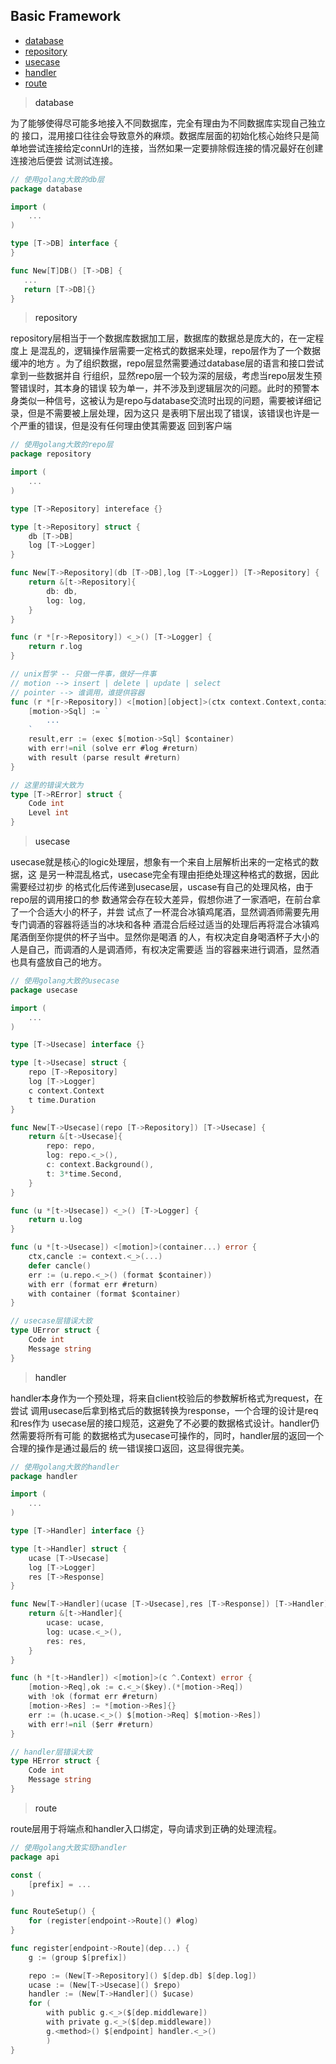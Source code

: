 ## Basic Framework

- [database](#database)
- [repository](#repository)
- [usecase](#usecase)
- [handler](#handler)
- [route](#route)

> <a id="database">database</a>

为了能够使得尽可能多地接入不同数据库，完全有理由为不同数据库实现自己独立的
接口，混用接口往往会导致意外的麻烦。数据库层面的初始化核心始终只是简单地尝试连接给定connUrl的连接，当然如果一定要排除假连接的情况最好在创建连接池后便尝
试测试连接。

```go
// 使用golang大致的db层
package database

import (
    ...
)

type [T->DB] interface {
}

func New[T]DB() [T->DB] {
   ... 
   return [T->DB]{}
}
```

> <a id="repository">repository</a>

repository层相当于一个数据库数据加工层，数据库的数据总是庞大的，在一定程度上
是混乱的，逻辑操作层需要一定格式的数据来处理，repo层作为了一个数据缓冲的地方
。为了组织数据，repo层显然需要通过database层的语言和接口尝试拿到一些数据并自
行组织，显然repo层一个较为深的层级，考虑当repo层发生预警错误时，其本身的错误
较为单一，并不涉及到逻辑层次的问题。此时的预警本身类似一种信号，这被认为是repo与database交流时出现的问题，需要被详细记录，但是不需要被上层处理，因为这只
是表明下层出现了错误，该错误也许是一个严重的错误，但是没有任何理由使其需要返
回到客户端

```go
// 使用golang大致的repo层
package repository

import (
    ...
)

type [T->Repository] intereface {}

type [t->Repository] struct { 
    db [T->DB]
    log [T->Logger]
}

func New[T->Repository](db [T->DB],log [T->Logger]) [T->Repository] { 
    return &[t->Repository]{ 
        db: db,
        log: log,
    }
}

func (r *[r->Repository]) <_>() [T->Logger] { 
    return r.log
}

// unix哲学 -- 只做一件事，做好一件事
// motion --> insert | delete | update | select
// pointer --> 谁调用，谁提供容器
func (r *[r->Repository]) <[motion][object]>(ctx context.Context,container...) error {
    [motion->Sql] := `
        ...
    `
    result,err := (exec $[motion->Sql] $container)
    with err!=nil (solve err #log #return)
    with result (parse result #return)
}

// 这里的错误大致为
type [T->RError] struct {
    Code int
    Level int
}
```

> <a id="usecase">usecase</a>

usecase就是核心的logic处理层，想象有一个来自上层解析出来的一定格式的数据，这
是另一种混乱格式，usecase完全有理由拒绝处理这种格式的数据，因此需要经过初步
的格式化后传递到usecase层，uscase有自己的处理风格，由于repo层的调用接口的参
数通常会存在较大差异，假想你进了一家酒吧，在前台拿了一个合适大小的杯子，并尝
试点了一杯混合冰镇鸡尾酒，显然调酒师需要先用专门调酒的容器将适当的冰块和各种
酒混合后经过适当的处理后再将混合冰镇鸡尾酒倒至你提供的杯子当中。显然你是喝酒
的人，有权决定自身喝酒杯子大小的人是自己，而调酒的人是调酒师，有权决定需要适
当的容器来进行调酒，显然酒也具有盛放自己的地方。

```go
// 使用golang大致的usecase
package usecase

import (
    ...
)

type [T->Usecase] interface {}

type [t->Usecase] struct {
    repo [T->Repository]
    log [T->Logger]
    c context.Context
    t time.Duration
}

func New[T->Usecase](repo [T->Repository]) [T->Usecase] {
    return &[t->Usecase]{
        repo: repo,
        log: repo.<_>(),
        c: context.Background(),
        t: 3*time.Second,
    }
}

func (u *[t->Usecase]) <_>() [T->Logger] {
    return u.log
}

func (u *[t->Usecase]) <[motion]>(container...) error { 
    ctx,cancle := context.<_>(...)
    defer cancle()
    err := (u.repo.<_>() (format $container))
    with err (format err #return)
    with container (format $container)
}

// usecase层错误大致
type UError struct { 
    Code int 
    Message string
}
```
> <a id="handler">handler</a>

handler本身作为一个预处理，将来自client校验后的参数解析格式为request，在尝试
调用usecase后拿到格式后的数据转换为response，一个合理的设计是req和res作为
usecase层的接口规范，这避免了不必要的数据格式设计。handler仍然需要将所有可能
的数据格式为usecase可操作的，同时，handler层的返回一个合理的操作是通过最后的
统一错误接口返回，这显得很完美。

```go
// 使用golang大致的handler
package handler

import (
    ...
) 

type [T->Handler] interface {}

type [t->Handler] struct {
    ucase [T->Usecase]
    log [T->Logger]
    res [T->Response]
}

func New[T->Handler](ucase [T->Usecase],res [T->Response]) [T->Handler] {
    return &[t->Handler]{
        ucase: ucase,
        log: ucase.<_>(),
        res: res,
    } 
}

func (h *[t->Handler]) <[motion]>(c ^.Context) error {
    [motion->Req],ok := c.<_>($key).(*[motion->Req])
    with !ok (format err #return)
    [motion->Res] := *[motion->Res]{}
    err := (h.ucase.<_>() $[motion->Req] $[motion->Res])
    with err!=nil ($err #return)
}

// handler层错误大致
type HError struct { 
    Code int
    Message string
}
```

> <a id="route">route</a>

route层用于将端点和handler入口绑定，导向请求到正确的处理流程。

```go
// 使用golang大致实现handler
package api

const (
    [prefix] = ...
)

func RouteSetup() {
    for (register[endpoint->Route]() #log)
}

func register[endpoint->Route](dep...) {
    g := (group $[prefix])

    repo := (New[T->Repository]() $[dep.db] $[dep.log])
    ucase := (New[T->Usecase]() $repo)
    handler := (New[T->Handler]() $ucase) 
    for (
        with public g.<_>($[dep.middleware])
        with private g.<_>($[dep.middleware])
        g.<method>() $[endpoint] handler.<_>()
        )
}
```
